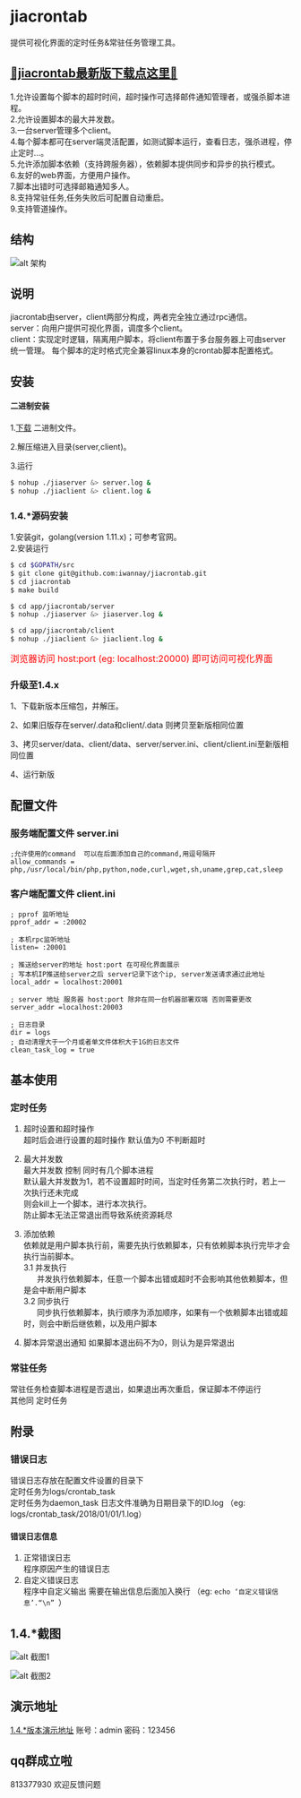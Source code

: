 # jiacrontab
提供可视化界面的定时任务&常驻任务管理工具。
## [🔴jiacrontab最新版下载点这里🔴](https://jiacrontab.iwannay.cn/download/)

1.允许设置每个脚本的超时时间，超时操作可选择邮件通知管理者，或强杀脚本进程。  
2.允许设置脚本的最大并发数。  
3.一台server管理多个client。  
4.每个脚本都可在server端灵活配置，如测试脚本运行，查看日志，强杀进程，停止定时...。  
5.允许添加脚本依赖（支持跨服务器），依赖脚本提供同步和异步的执行模式。  
6.友好的web界面，方便用户操作。  
7.脚本出错时可选择邮箱通知多人。  
8.支持常驻任务,任务失败后可配置自动重启。  
9.支持管道操作。

## 结构

![alt 架构](https://raw.githubusercontent.com/iwannay/static_dir/master/jiacrontab_arch.PNG)

## 说明
jiacrontab由server，client两部分构成，两者完全独立通过rpc通信。  
server：向用户提供可视化界面，调度多个client。  
client：实现定时逻辑，隔离用户脚本，将client布置于多台服务器上可由server统一管理。
每个脚本的定时格式完全兼容linux本身的crontab脚本配置格式。

## 安装
#### 二进制安装  
1.[下载](https://jiacrontab.iwannay.cn/download/) 二进制文件。  

2.解压缩进入目录(server,client)。  

3.运行  
```sh
$ nohup ./jiaserver &> server.log &
$ nohup ./jiaclient &> client.log &     
```

### 1.4.*源码安装
1.安装git，golang(version 1.11.x)；可参考官网。  
2.安装运行
```sh
$ cd $GOPATH/src
$ git clone git@github.com:iwannay/jiacrontab.git
$ cd jiacrontab
$ make build

$ cd app/jiacrontab/server
$ nohup ./jiaserver &> jiaserver.log &

$ cd app/jiacrontab/client
$ nohup ./jiaclient &> jiaclient.log &
```
<font color="red" size="3">浏览器访问 host:port (eg: localhost:20000) 即可访问可视化界面</font>

### 升级至1.4.x

1、下载新版本压缩包，并解压。  

2、如果旧版存在server/.data和client/.data 则拷贝至新版相同位置

3、拷贝server/data、client/data、server/server.ini、client/client.ini至新版相同位置

4、运行新版

## 配置文件
### 服务端配置文件 server.ini
```
;允许使用的command  可以在后面添加自己的command,用逗号隔开
allow_commands = php,/usr/local/bin/php,python,node,curl,wget,sh,uname,grep,cat,sleep
```

### 客户端配置文件 client.ini
```
; pprof 监听地址
pprof_addr = :20002

; 本机rpc监听地址
listen= :20001

; 推送给server的地址 host:port 在可视化界面展示
; 写本机IP推送给server之后 server记录下这个ip, server发送请求通过此地址
local_addr = localhost:20001

; server 地址 服务器 host:port 除非在同一台机器部署双端 否则需要更改
server_addr =localhost:20003

; 日志目录
dir = logs
; 自动清理大于一个月或者单文件体积大于1G的日志文件
clean_task_log = true
```

## 基本使用
### 定时任务
1. 超时设置和超时操作  
超时后会进行设置的超时操作 默认值为0 不判断超时  

2. 最大并发数  
最大并发数 控制 同时有几个脚本进程  
默认最大并发数为1，若不设置超时时间，当定时任务第二次执行时，若上一次执行还未完成  
则会kill上一个脚本，进行本次执行。  
防止脚本无法正常退出而导致系统资源耗尽  

3. 添加依赖  
依赖就是用户脚本执行前，需要先执行依赖脚本，只有依赖脚本执行完毕才会执行当前脚本。  
3.1 并发执行  
&nbsp;&nbsp;&nbsp;&nbsp;&nbsp;&nbsp;并发执行依赖脚本，任意一个脚本出错或超时不会影响其他依赖脚本，但是会中断用户脚本  
3.2 同步执行  
&nbsp;&nbsp;&nbsp;&nbsp;&nbsp;&nbsp;同步执行依赖脚本，执行顺序为添加顺序，如果有一个依赖脚本出错或超时，则会中断后继依赖，以及用户脚本  

4. 脚本异常退出通知
如果脚本退出码不为0，则认为是异常退出

### 常驻任务
常驻任务检查脚本进程是否退出，如果退出再次重启，保证脚本不停运行  
其他同 定时任务

## 附录
### 错误日志
错误日志存放在配置文件设置的目录下  
定时任务为logs/crontab_task  
定时任务为daemon_task
日志文件准确为日期目录下的ID.log  （eg: logs/crontab_task/2018/01/01/1.log）  
#### 错误日志信息
1. 正常错误日志  
程序原因产生的错误日志
2. 自定义错误日志  
程序中自定义输出 需要在输出信息后面加入换行 （eg: ```echo ‘自定义错误信息’.“\n” ```）

## 1.4.*截图
![alt 截图1](https://raw.githubusercontent.com/iwannay/static_dir/master/jiacrontab_preview_1.4.0_list.png)  

![alt 截图2](https://raw.githubusercontent.com/iwannay/static_dir/master/jiacrontab_preview_1.4.0_edit.png)

## 演示地址
[1.4.*版本演示地址](http://jiacrontab.iwannay.cn/) 账号：admin 密码：123456
## qq群成立啦
813377930 欢迎反馈问题
